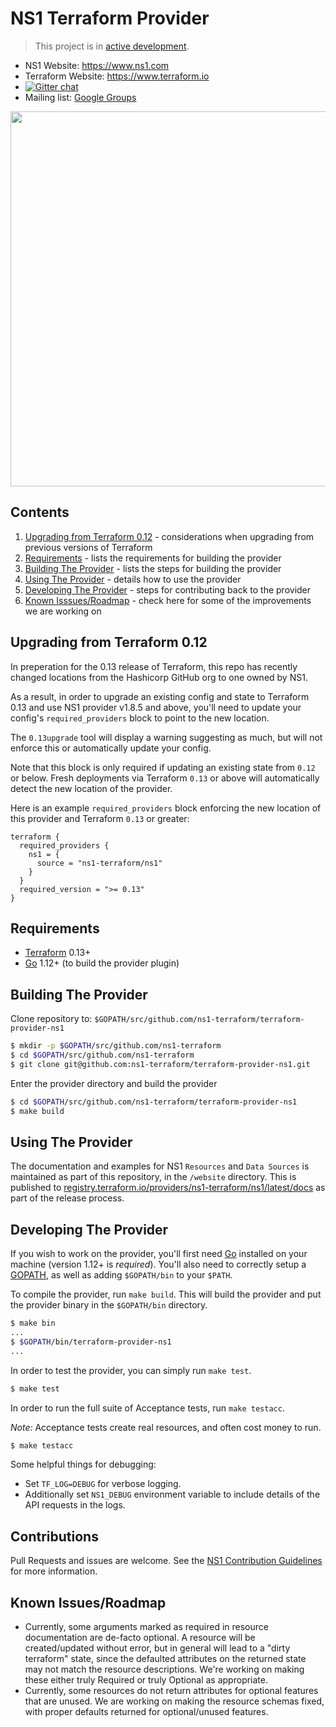 NS1 Terraform Provider
==================

> This project is in [active development](https://github.com/ns1/community/blob/master/project_status/ACTIVE_DEVELOPMENT.md).

- NS1 Website: https://www.ns1.com
- Terraform Website: https://www.terraform.io
- [![Gitter chat](https://badges.gitter.im/hashicorp-terraform/Lobby.png)](https://gitter.im/hashicorp-terraform/Lobby)
- Mailing list: [Google Groups](http://groups.google.com/group/terraform-tool)

<img src="https://cdn.rawgit.com/hashicorp/terraform-website/master/content/source/assets/images/logo-hashicorp.svg" width="600px">

Contents
------
1. [Upgrading from Terraform 0.12](#upgrading-from-terraform-012) - considerations when upgrading from previous versions of Terraform
2. [Requirements](#requirements) - lists the requirements for building the provider
3. [Building The Provider](#building-the-provider) - lists the steps for building the provider
4. [Using The Provider](#using-the-provider) - details how to use the provider
5. [Developing The Provider](#developing-the-provider) - steps for contributing back to the provider
6. [Known Isssues/Roadmap](#known-issuesroadmap) - check here for some of the improvements we are working on

Upgrading from Terraform 0.12
-----------------------------
In preperation for the 0.13 release of Terraform, this repo has recently changed locations from the Hashicorp GitHub org to one owned by NS1.

As a result, in order to upgrade an existing config and state to Terraform 0.13 and use NS1 provider v1.8.5 and above, you'll need to
update your config's `required_providers` block to point to the new location. 

The `0.13upgrade` tool will display a warning suggesting as much, but will not enforce this or automatically update your config.

Note that this block is only required if updating an existing state from `0.12` or below.  Fresh deployments via Terraform `0.13` or above will automatically detect the new location of the provider.

Here is an example `required_providers` block enforcing the new location of this provider and Terraform `0.13` or greater:
```
terraform {
  required_providers {
    ns1 = {
      source = "ns1-terraform/ns1"
    }
  }
  required_version = ">= 0.13"
}
```

Requirements
------------

-	[Terraform](https://www.terraform.io/downloads.html) 0.13+
-	[Go](https://golang.org/doc/install) 1.12+ (to build the provider plugin)

Building The Provider
---------------------

Clone repository to: `$GOPATH/src/github.com/ns1-terraform/terraform-provider-ns1`

```sh
$ mkdir -p $GOPATH/src/github.com/ns1-terraform
$ cd $GOPATH/src/github.com/ns1-terraform
$ git clone git@github.com:ns1-terraform/terraform-provider-ns1.git
```

Enter the provider directory and build the provider

```sh
$ cd $GOPATH/src/github.com/ns1-terraform/terraform-provider-ns1
$ make build
```

Using The Provider
----------------------

The documentation and examples for NS1 `Resources` and `Data Sources` is
maintained as part of this repository, in the `/website` directory. This is
published to
[registry.terraform.io/providers/ns1-terraform/ns1/latest/docs](https://registry.terraform.io/providers/ns1-terraform/ns1/latest/docs)
as part of the release process.


Developing The Provider
---------------------------

If you wish to work on the provider, you'll first need [Go](http://www.golang.org) installed on your machine 
(version 1.12+ is *required*). You'll also need to correctly setup a [GOPATH](http://golang.org/doc/code.html#GOPATH),
as well as adding `$GOPATH/bin` to your `$PATH`.

To compile the provider, run `make build`. This will build the provider and put the provider binary in 
the `$GOPATH/bin` directory.

```sh
$ make bin
...
$ $GOPATH/bin/terraform-provider-ns1
...
```

In order to test the provider, you can simply run `make test`.

```sh
$ make test
```

In order to run the full suite of Acceptance tests, run `make testacc`.

*Note:* Acceptance tests create real resources, and often cost money to run.

```sh
$ make testacc
```

Some helpful things for debugging:

* Set `TF_LOG=DEBUG` for verbose logging.
* Additionally set `NS1_DEBUG` environment variable to include details of the
  API requests in the logs.

Contributions
---

Pull Requests and issues are welcome. See the [NS1 Contribution Guidelines](https://github.com/ns1/community) for more information.

Known Issues/Roadmap
--------------------

* Currently, some arguments marked as required in resource documentation are
  de-facto optional. A resource will be created/updated without error, but
  in general will lead to a "dirty terraform" state, since the defaulted
  attributes on the returned state may not match the resource descriptions.
  We're working on making these either truly Required or truly Optional as
  appropriate.
* Currently, some resources do not return attributes for optional features that
  are unused. We are working on making the resource schemas fixed, with proper
  defaults returned for optional/unused features.
